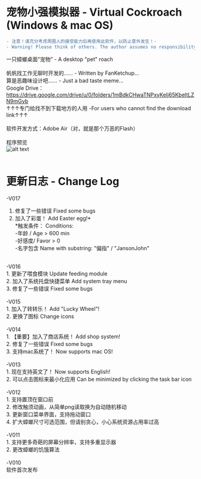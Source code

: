 # 宠物小强模拟器 - Virtual Cockroach (Windows & mac OS)
```diff
- 注意！请充分考虑周围人的接受能力后再使用此软件，以防止意外发生！-
- Warning! Please think of others. The author assumes no responsibility for a damaged screen!-
```
一只蟑螂桌面“宠物” - A desktop "pet" roach <br/><br/>
帆帆找工作无聊时开发的…… - Written by FanKetchup...<br/>
算是恶趣味设计吧…… - Just a bad taste meme... <br/>
Google Drive：https://drive.google.com/drive/u/0/folders/1mBdkCHwaTNPxyKeIj65KbeltLZN9mGyb
<br/>↑↑↑专门给找不到下载地方的人用 -For users who cannot find the download link↑↑↑
<br/>
<br/>
软件开发方式：Adobe Air（对，就是那个万恶的Flash）
<br/>
<br/>程序预览<br/>
![alt text](https://github.com/FerryYoungFan/VirtualCockroach/blob/master/screenshot.png)
<br/><br/>
# 更新日志 - Change Log
-V017<br/>
1. 修复了一些错误  Fixed some bugs <br/>
2. 加入了彩蛋！ Add Easter egg!* <br/>
*触发条件： Conditions: <br/>
-年龄 / Age > 600 min<br/>
-好感度/ Favor > 0<br/>
-名字包含 Name with substring: "偏指" / "JansonJohn"<br/>

<br/>
-V016<br/>
1. 更新了喂食模块 Update feeding module<br/>
2. 加入了系统托盘快捷菜单 Add system tray menu<br/>
3. 修复了一些错误  Fixed some bugs <br/>
<br/>
-V015<br/>
1. 加入了转转乐！ Add "Lucky Wheel"!<br/>
2. 更换了图标  Change icons <br/>
<br/>
-V014<br/>
1. 【重要】加入了商店系统！ Add shop system!<br/>
2. 修复了一些错误  Fixed some bugs <br/>
3. 支持mac系统了！ Now supports mac OS!<br/>
<br/>
-V013<br/>
1. 现在支持英文了！ Now supports English!<br/>
2. 可以点击图标来最小化应用 Can be minimized by clicking the task bar icon <br/>
<br/>
-V012<br/>
1. 支持置顶在窗口前<br/>
2. 修改触须动画，从简单png读取换为自动随机移动<br/>
3. 更新窗口菜单界面，支持拖动窗口<br/>
4. 扩大蟑螂尺寸可选范围，但请别贪心，小心系统资源占用率过高<br/>
<br/>
-V011<br/>
1. 支持更多奇葩的屏幕分辨率，支持多重显示器<br/>
2. 更改蟑螂的饥饿算法<br/>
<br/>
-V010<br/>
软件首次发布<br/>
